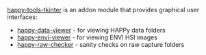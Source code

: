 [happy-tools-tkinter](https://github.com/wairas/happy-tools-tkinter) is an addon
module that provides graphical user interfaces:

* [happy-data-viewer](happy-data-viewer.md) - for viewing HAPPy data folders
* [happy-envi-viewer](happy-envi-viewer.md) - for viewing ENVI HSI images
* [happy-raw-checker](happy-raw-checker.md) - sanity checks on raw capture folders
